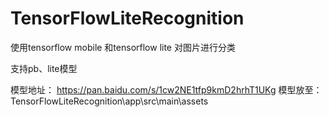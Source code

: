 # TensorFlowLiteRecognition
使用tensorflow mobile 和tensorflow lite 对图片进行分类 


支持pb、lite模型


模型地址：
https://pan.baidu.com/s/1cw2NE1tfp9kmD2hrhT1UKg
模型放至：TensorFlowLiteRecognition\app\src\main\assets
